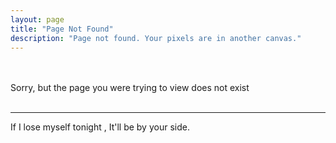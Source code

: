 ```yaml
---
layout: page
title: "Page Not Found"
description: "Page not found. Your pixels are in another canvas."
---  
```


<br>
<br>
Sorry, but the page you were trying to view does not exist    
<br> 
<br>
         
<hr>

If I lose myself tonight , It'll be by your side.   



